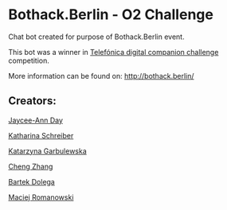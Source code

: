 # Bothack.Berlin - O2 Challenge
Chat bot created for purpose of Bothack.Berlin event.

This bot was a winner in [Telefónica digital companion challenge](https://github.com/bothackBerlin/bothack-challenges/blob/master/telefonica/companion-challenge/README.md#challenge-1) competition.

More information can be found on: http://bothack.berlin/

## Creators:
[Jaycee-Ann Day](https://github.com/tooaverage)

[Katharina Schreiber](https://github.com/katharinasch)

[Katarzyna Garbulewska](https://github.com/kgarbulewska)

[Cheng Zhang](https://github.com/chengchengchengchengcheng)

[Bartek Dolega](https://github.com/bdolega)

[Maciej Romanowski](https://github.com/macromanowski) 
